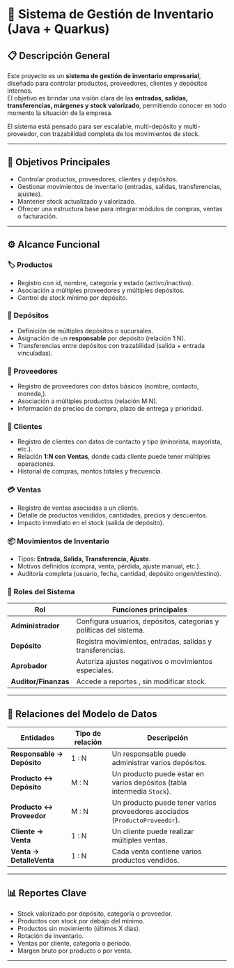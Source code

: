 # 🏢 Sistema de Gestión de Inventario (Java + Quarkus)

## 📋 Descripción General
Este proyecto es un **sistema de gestión de inventario empresarial**, diseñado para controlar productos, proveedores, clientes y depósitos internos.  
El objetivo es brindar una visión clara de las **entradas, salidas, transferencias, márgenes y stock valorizado**, permitiendo conocer en todo momento la situación de la empresa.

El sistema está pensado para ser escalable, multi-depósito y multi-proveedor, con trazabilidad completa de los movimientos de stock.

---

## 🧩 Objetivos Principales
- Controlar productos, proveedores, clientes y depósitos.
- Gestionar movimientos de inventario (entradas, salidas, transferencias, ajustes).
- Mantener stock actualizado y valorizado.
- Ofrecer una estructura base para integrar módulos de compras, ventas o facturación.

---

## ⚙️ Alcance Funcional

### 🏷️ Productos
- Registro con id, nombre, categoría y estado (activo/inactivo).
- Asociación a múltiples proveedores y múltiples depósitos.
- Control de stock mínimo por depósito.

### 🏬 Depósitos
- Definición de múltiples depósitos o sucursales.
- Asignación de un **responsable** por depósito (relación 1:N).
- Transferencias entre depósitos con trazabilidad (salida + entrada vinculadas).

### 🚚 Proveedores
- Registro de proveedores con datos básicos (nombre, contacto, moneda,).
- Asociación a múltiples productos (relación M:N).
- Información de precios de compra, plazo de entrega y prioridad.

### 👥 Clientes
- Registro de clientes con datos de contacto y tipo (minorista, mayorista, etc.).
- Relación **1:N con Ventas**, donde cada cliente puede tener múltiples operaciones.
- Historial de compras, montos totales y frecuencia.

### 💳 Ventas
- Registro de ventas asociadas a un cliente.
- Detalle de productos vendidos, cantidades, precios y descuentos.
- Impacto inmediato en el stock (salida de depósito).

### 📦 Movimientos de Inventario
- Tipos: **Entrada, Salida, Transferencia, Ajuste**.
- Motivos definidos (compra, venta, pérdida, ajuste manual, etc.).
- Auditoría completa (usuario, fecha, cantidad, depósito origen/destino).

### 🔐 Roles del Sistema
| Rol | Funciones principales |
|------|------------------------|
| **Administrador** | Configura usuarios, depósitos, categorías y políticas del sistema. |
| **Depósito** | Registra movimientos, entradas, salidas y transferencias. |
| **Aprobador** | Autoriza ajustes negativos o movimientos especiales. |
| **Auditor/Finanzas** | Accede a reportes , sin modificar stock. |

---

## 🧮 Relaciones del Modelo de Datos

| Entidades | Tipo de relación | Descripción |
|------------|------------------|--------------|
| **Responsable → Depósito** | 1 : N | Un responsable puede administrar varios depósitos. |
| **Producto ↔ Depósito** | M : N | Un producto puede estar en varios depósitos (tabla intermedia `Stock`). |
| **Producto ↔ Proveedor** | M : N | Un producto puede tener varios proveedores asociados (`ProductoProveedor`). |
| **Cliente → Venta** | 1 : N | Un cliente puede realizar múltiples ventas. |
| **Venta → DetalleVenta** | 1 : N | Cada venta contiene varios productos vendidos. |

---

## 📊 Reportes Clave
- Stock valorizado por depósito, categoría o proveedor.
- Productos con stock por debajo del mínimo.
- Productos sin movimiento (últimos X días).
- Rotación de inventario.
- Ventas por cliente, categoría o periodo.
- Margen bruto por producto o por venta.
---

